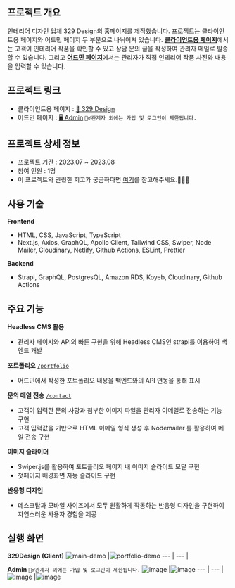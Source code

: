 ## 프로젝트 개요
인테리어 디자인 업체 329 Design의 홈페이지를 제작했습니다. 프로젝트는 클라이언트용 페이지와 어드민 페이지 두 부분으로 나뉘어져 있습니다. [**클라이언트용 페이지**](https://329design.co.kr)에서는 고객이 인테리어 작품을 확인할 수 있고 상담 문의 글을 작성하여 관리자 메일로 발송할 수 있습니다. 그리고 [**어드민 페이지**](https://board-329design.koyeb.app/admin/auth/login)에서는 관리자가 직접 인테리어 작품 사진와 내용을 입력할 수 있습니다.

## 프로젝트 링크
- 클라이언트용 페이지 : [🏡 329 Design](https://329design.co.kr)
- 어드민 페이지 : [🖥️ Admin](https://board-329design.koyeb.app/admin/auth/login) `🙅‍♂️관계자 외에는 가입 및 로그인이 제한됩니다.`

## 프로젝트 상세 정보
- 프로젝트 기간 : 2023.07 ~ 2023.08
- 참여 인원 : 1명
- 이 프로젝트와 관련한 회고가 궁금하다면 [여기](https://www.notion.so/devjisoo/329-Design-9c026ab522d846ebb1efca5cc5193414?pvs=4#b4f9a373e189431f8a9535f25b0ca4d3)를 참고해주세요.🙇🏻‍♀️

## 사용 기술

**Frontend** 
- HTML, CSS, JavaScript, TypeScript
- Next.js, Axios, GraphQL, Apollo Client, Tailwind CSS, Swiper, Node Mailer, Cloudinary, Netlify, Github Actions, ESLint, Prettier

**Backend** 
- Strapi, GraphQL, PostgresQL, Amazon RDS, Koyeb, Cloudinary, Github Actions

## 주요 기능
**Headless CMS 활용**
* 관리자 페이지와 API의 빠른 구현을 위해 Headless CMS인 strapi를 이용하여 백엔드 개발 

**포트폴리오** [`/portfolio`](https://329design.co.kr/portfolio) 
* 어드민에서 작성한 포트폴리오 내용을 백엔드와의 API 연동을 통해 표시 

**문의 메일 전송** [`/contact`](https://329design.co.kr/contact) 
* 고객이 입력한 문의 사항과 첨부한 이미지 파일을 관리자 이메일로 전송하는 기능 구현 
* 고객 입력값을 기반으로 HTML 이메일 형식 생성 후 Nodemailer 를 활용하여 메일 전송 구현 

**이미지 슬라이더** 
* Swiper.js를 활용하여 포트폴리오 페이지 내 이미지 슬라이드 모달 구현 
* 첫페이지 배경화면 자동 슬라이드 구현 

**반응형 디자인**
- 데스크탑과 모바일 사이즈에서 모두 원활하게 작동하는 반응형 디자인을 구현하여 자연스러운 사용자 경험을 제공

## 실행 화면
**329Design (Client)**
![main-demo](https://github.com/329space/329design-frontend/assets/84840032/ed7cd2db-7de6-430c-aeca-fc229263109a) |![portfolio-demo](https://github.com/329space/329design-frontend/assets/84840032/7172fc6f-009c-4fa6-8265-91be80e143ab)
--- | --- | 

**Admin**
`🙅‍♂️관계자 외에는 가입 및 로그인이 제한됩니다.`
![image](https://github.com/329space/329design-frontend/assets/84840032/14c189ad-9e88-4c6b-bd82-0db1233a4490) |![image](https://github.com/329space/329design-frontend/assets/84840032/8c90093a-bf41-4be4-8093-61f5eacd8f2a) 
--- | --- |
![image](https://github.com/329space/329design-frontend/assets/84840032/f6fd84da-1996-49bf-9e08-8ddde656a99d) |![image](https://github.com/329space/329design-frontend/assets/84840032/6da0cd6b-8a6f-4226-8043-bfc48c5d1216)
